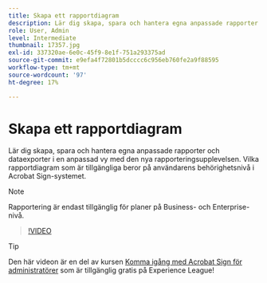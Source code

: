 ```yaml
---
title: Skapa ett rapportdiagram
description: Lär dig skapa, spara och hantera egna anpassade rapporter och dataexporter
role: User, Admin
level: Intermediate
thumbnail: 17357.jpg
exl-id: 337320ae-6e0c-45f9-8e1f-751a293375ad
source-git-commit: e9efa4f72801b5dcccc6c956eb760fe2a9f88595
workflow-type: tm+mt
source-wordcount: '97'
ht-degree: 17%

---
```


# Skapa ett rapportdiagram

Lär dig skapa, spara och hantera egna anpassade rapporter och dataexporter i en anpassad vy med den nya rapporteringsupplevelsen. Vilka rapportdiagram som är tillgängliga beror på användarens behörighetsnivå i Acrobat Sign-systemet.

>[!NOTE]
>
>Rapportering är endast tillgänglig för planer på Business- och Enterprise-nivå.

>[!VIDEO](https://video.tv.adobe.com/v/33812?hidetitle=true)

>[!TIP]
>
>Den här videon är en del av kursen [Komma igång med Acrobat Sign för administratörer](https://experienceleague.adobe.com/?recommended=Sign-A-1-2020.2) som är tillgänglig gratis på Experience League!
